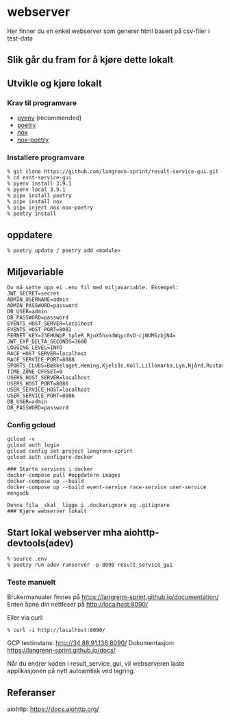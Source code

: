 # webserver

Her finner du en enkel webserver som generer html basert på csv-filer i test-data

## Slik går du fram for å kjøre dette lokalt

## Utvikle og kjøre lokalt

### Krav til programvare

- [pyenv](https://github.com/pyenv/pyenv) (recommended)
- [poetry](https://python-poetry.org/)
- [nox](https://nox.thea.codes/en/stable/)
- [nox-poetry](https://pypi.org/project/nox-poetry/)

### Installere programvare

```Shell
% git clone https://github.com/langrenn-sprint/result-service-gui.git
% cd evnt-service-gui
% pyenv install 3.9.1
% pyenv local 3.9.1
% pipx install poetry
% pipx install nox
% pipx inject nox nox-poetry
% poetry install
```

## oppdatere

```Shell
% poetry update / poetry add <module>
```

## Miljøvariable

```Shell
Du må sette opp ei .env fil med miljøvariable. Eksempel:
JWT_SECRET=secret
ADMIN_USERNAME=admin
ADMIN_PASSWORD=password
DB_USER=admin
DB_PASSWORD=password
EVENTS_HOST_SERVER=localhost
EVENTS_HOST_PORT=8082
FERNET_KEY=23EHUWpP_tpleR_RjuX5hxndWqyc0vO-cjNUMSzbjN4=
JWT_EXP_DELTA_SECONDS=3600
LOGGING_LEVEL=INFO
RACE_HOST_SERVER=localhost
RACE_SERVICE_PORT=8088
SPORTS_CLUBS=Bækkelaget,Heming,Kjelsås,Koll,Lillomarka,Lyn,Njård,Rustad,Røa,Try,Årvoll
TIME_ZONE_OFFSET=0
USERS_HOST_SERVER=localhost
USERS_HOST_PORT=8086
USER_SERVICE_HOST=localhost
USER_SERVICE_PORT=8086
DB_USER=admin
DB_PASSWORD=password
```

### Config gcloud

```Shell
gcloud -v
gcloud auth login
gcloud config set project langrenn-sprint
gcloud auth configure-docker

### Starte services i docker
docker-compose pull #oppdatere images
docker-compose up --build
docker-compose up --build event-service race-service user-service mongodb

Denne fila _skal_ ligge i .dockerignore og .gitignore
### Kjøre webserver lokalt
```

## Start lokal webserver mha aiohttp-devtools(adev)

```Shell
% source .env
% poetry run adev runserver -p 8090 result_service_gui
```

### Teste manuelt
Brukermanualer finnes på https://langrenn-sprint.github.io/documentation/
Enten åpne din nettleser på <http://localhost:8090/>

Eller via curl:

```Shell
% curl -i http://localhost:8090/
```

GCP testinstans: http://34.88.91.136:8090/
Dokumentasjon: https://langrenn-sprint.github.io/docs/

Når du endrer koden i result_service_gui, vil webserveren laste applikasjonen på nytt autoamtisk ved lagring.

## Referanser

aiohttp: <https://docs.aiohttp.org/>
